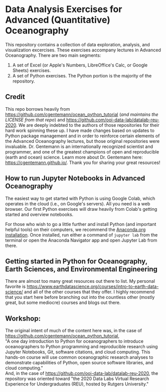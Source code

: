 # Data Analysis Exercises for Advanced (Quantitative) Oceanography
This repository contains a collection of data exploration, analysis, and visualization excercises. These exercises accompany lectures in Advanced Oceanography. There are two main segments:
1. A set of Excel (or Apple's Numbers, LibreOffice's Calc, or Google Sheets) exercises.
2. A set of Python exercises.
The Python portion is the majority of the repository. 

## Credit
This repo borrows heavily from https://github.com/cgentemann/ocean_python_tutorial (*and maintains the LICENSE from that repo*) and https://github.com/ooi-data-lab/datalab-reu-2020. We are deeply indebted to the authors of those repositories for their hard work spinning these up. I have made changes based on updates to Python package management and in order to reinforce certain elements of the Advanced Oceanography lectures, but those original repositories were invaluable. Dr. Gentemann is an internationally recognized scientist and programmer, and one of the greatest champions of open and reproducible (earth and ocean) science. Learn more about Dr. Gentemann here: https://cgentemann.github.io/. Thank you for sharing your great resources! 

## How to run Jupyter Notebooks in Advanced Oceanography
The easiest way to get started with Python is using Google Colab, which operates in the cloud (i.e., on Google's servers). All you need is a web browser. Our first Python exercises will draw heavily from Colab's getting started and overview notebooks.

For those who wish to go a little further and install Python (and important helpful tools) on their computers, we recommend the [Anaconda.org installation](https://www.anaconda.com/products/distribution). Once installed, run either a command of `jupyter lab` from the terminal or open the Anaconda Navigator app and open Jupyter Lab from there.

## Getting started in Python for Oceanography, Earth Sciences, and Environmental Engineering
There are almost too many great resources out there to list. My personal favorite is https://www.earthdatascience.org/courses/intro-to-earth-data-science/ and all of the other courses that they offer. I highly recommend that you start here before branching out into the countless other (mostly great, but some mediocre) courses and blogs out there.

## Workshop: 
The original intent of much of the content here was, in the case of https://github.com/cgentemann/ocean_python_tutorial,  
"A one day introduction to Python for oceanographers to introduce oceanographers to Python programming and reproducible research using Jupyter Notebooks, Git, software citations, and cloud computing. This hands-on course will use common oceanographic research analyses to demonstrate capabilities of Python, open source software libraries, and cloud computing."  
And, in the case of https://github.com/ooi-data-lab/datalab-reu-2020, the repository was oriented toward "the 2020 Data Labs Virtual Research Experience for Undergraduates (REU), hosted by Rutgers University."
